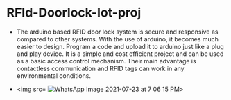 # RFId-Doorlock-Iot-proj
- The arduino based RFID door lock system is secure and responsive as compared to other systems. With the use of arduino, it becomes much easier to design. Program a code and upload it to arduino just like a plug and play device. It is a simple and cost efficient project and can be used as a basic access control mechanism. Their main advantage is contactless communication and RFID tags can work in any environmental conditions.

- <img src= ![WhatsApp Image 2021-07-23 at 7 06 15 PM](https://user-images.githubusercontent.com/68805377/126797710-9faf8308-54e1-4867-98c3-e4e306d32aa6.jpeg)>

